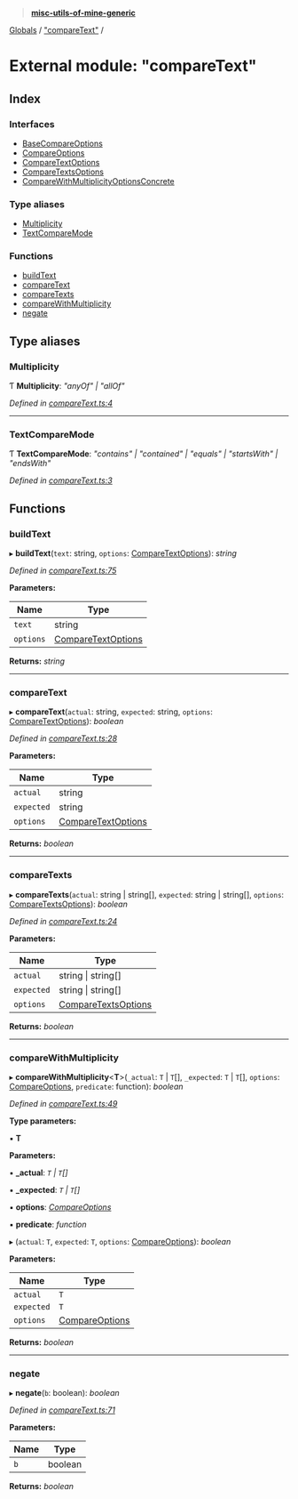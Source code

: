 > **[misc-utils-of-mine-generic](../README.md)**

[Globals](../globals.md) / ["compareText"](_comparetext_.md) /

# External module: "compareText"

## Index

### Interfaces

* [BaseCompareOptions](../interfaces/_comparetext_.basecompareoptions.md)
* [CompareOptions](../interfaces/_comparetext_.compareoptions.md)
* [CompareTextOptions](../interfaces/_comparetext_.comparetextoptions.md)
* [CompareTextsOptions](../interfaces/_comparetext_.comparetextsoptions.md)
* [CompareWithMultiplicityOptionsConcrete](../interfaces/_comparetext_.comparewithmultiplicityoptionsconcrete.md)

### Type aliases

* [Multiplicity](_comparetext_.md#multiplicity)
* [TextCompareMode](_comparetext_.md#textcomparemode)

### Functions

* [buildText](_comparetext_.md#buildtext)
* [compareText](_comparetext_.md#comparetext)
* [compareTexts](_comparetext_.md#comparetexts)
* [compareWithMultiplicity](_comparetext_.md#comparewithmultiplicity)
* [negate](_comparetext_.md#negate)

## Type aliases

###  Multiplicity

Ƭ **Multiplicity**: *"anyOf" | "allOf"*

*Defined in [compareText.ts:4](https://github.com/cancerberoSgx/misc-utils-of-mine/blob/ca10768/misc-utils-of-mine-generic/src/compareText.ts#L4)*

___

###  TextCompareMode

Ƭ **TextCompareMode**: *"contains" | "contained" | "equals" | "startsWith" | "endsWith"*

*Defined in [compareText.ts:3](https://github.com/cancerberoSgx/misc-utils-of-mine/blob/ca10768/misc-utils-of-mine-generic/src/compareText.ts#L3)*

## Functions

###  buildText

▸ **buildText**(`text`: string, `options`: [CompareTextOptions](../interfaces/_comparetext_.comparetextoptions.md)): *string*

*Defined in [compareText.ts:75](https://github.com/cancerberoSgx/misc-utils-of-mine/blob/ca10768/misc-utils-of-mine-generic/src/compareText.ts#L75)*

**Parameters:**

Name | Type |
------ | ------ |
`text` | string |
`options` | [CompareTextOptions](../interfaces/_comparetext_.comparetextoptions.md) |

**Returns:** *string*

___

###  compareText

▸ **compareText**(`actual`: string, `expected`: string, `options`: [CompareTextOptions](../interfaces/_comparetext_.comparetextoptions.md)): *boolean*

*Defined in [compareText.ts:28](https://github.com/cancerberoSgx/misc-utils-of-mine/blob/ca10768/misc-utils-of-mine-generic/src/compareText.ts#L28)*

**Parameters:**

Name | Type |
------ | ------ |
`actual` | string |
`expected` | string |
`options` | [CompareTextOptions](../interfaces/_comparetext_.comparetextoptions.md) |

**Returns:** *boolean*

___

###  compareTexts

▸ **compareTexts**(`actual`: string | string[], `expected`: string | string[], `options`: [CompareTextsOptions](../interfaces/_comparetext_.comparetextsoptions.md)): *boolean*

*Defined in [compareText.ts:24](https://github.com/cancerberoSgx/misc-utils-of-mine/blob/ca10768/misc-utils-of-mine-generic/src/compareText.ts#L24)*

**Parameters:**

Name | Type |
------ | ------ |
`actual` | string \| string[] |
`expected` | string \| string[] |
`options` | [CompareTextsOptions](../interfaces/_comparetext_.comparetextsoptions.md) |

**Returns:** *boolean*

___

###  compareWithMultiplicity

▸ **compareWithMultiplicity**<**T**>(`_actual`: `T` | `T`[], `_expected`: `T` | `T`[], `options`: [CompareOptions](../interfaces/_comparetext_.compareoptions.md), `predicate`: function): *boolean*

*Defined in [compareText.ts:49](https://github.com/cancerberoSgx/misc-utils-of-mine/blob/ca10768/misc-utils-of-mine-generic/src/compareText.ts#L49)*

**Type parameters:**

▪ **T**

**Parameters:**

▪ **_actual**: *`T` | `T`[]*

▪ **_expected**: *`T` | `T`[]*

▪ **options**: *[CompareOptions](../interfaces/_comparetext_.compareoptions.md)*

▪ **predicate**: *function*

▸ (`actual`: `T`, `expected`: `T`, `options`: [CompareOptions](../interfaces/_comparetext_.compareoptions.md)): *boolean*

**Parameters:**

Name | Type |
------ | ------ |
`actual` | `T` |
`expected` | `T` |
`options` | [CompareOptions](../interfaces/_comparetext_.compareoptions.md) |

**Returns:** *boolean*

___

###  negate

▸ **negate**(`b`: boolean): *boolean*

*Defined in [compareText.ts:71](https://github.com/cancerberoSgx/misc-utils-of-mine/blob/ca10768/misc-utils-of-mine-generic/src/compareText.ts#L71)*

**Parameters:**

Name | Type |
------ | ------ |
`b` | boolean |

**Returns:** *boolean*